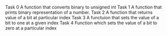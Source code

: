 Task 0
A function that converts binary to unsigned int
Task 1
A function that prints binary representation of a number.
Task 2
A function that returns value of a bit at particular index
Task 3
A functuion that sets the value of a bit to one at a given index
Task 4
Function which sets the value of a bit to zero at a particular index

